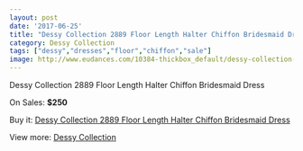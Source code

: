```yaml
---
layout: post
date: '2017-06-25'
title: "Dessy Collection 2889 Floor Length Halter Chiffon Bridesmaid Dress"
category: Dessy Collection
tags: ["dessy","dresses","floor","chiffon","sale"]
image: http://www.eudances.com/10384-thickbox_default/dessy-collection-2889-floor-length-halter-chiffon-bridesmaid-dress.jpg
---
```

Dessy Collection 2889 Floor Length Halter Chiffon Bridesmaid Dress

On Sales: **$250**
<a href="https://www.eudances.com/en/dessy-collection/3383-dessy-collection-2889-floor-length-halter-chiffon-bridesmaid-dress.html"><amp-img layout="responsive" width="600" height="600" src="//www.eudances.com/10384-thickbox_default/dessy-collection-2889-floor-length-halter-chiffon-bridesmaid-dress.jpg" alt="Dessy Collection 2889 Floor Length Halter Chiffon Bridesmaid Dress 0" /></a>
<a href="https://www.eudances.com/en/dessy-collection/3383-dessy-collection-2889-floor-length-halter-chiffon-bridesmaid-dress.html"><amp-img layout="responsive" width="600" height="600" src="//www.eudances.com/10387-thickbox_default/dessy-collection-2889-floor-length-halter-chiffon-bridesmaid-dress.jpg" alt="Dessy Collection 2889 Floor Length Halter Chiffon Bridesmaid Dress 1" /></a>
<a href="https://www.eudances.com/en/dessy-collection/3383-dessy-collection-2889-floor-length-halter-chiffon-bridesmaid-dress.html"><amp-img layout="responsive" width="600" height="600" src="//www.eudances.com/10386-thickbox_default/dessy-collection-2889-floor-length-halter-chiffon-bridesmaid-dress.jpg" alt="Dessy Collection 2889 Floor Length Halter Chiffon Bridesmaid Dress 2" /></a>
<a href="https://www.eudances.com/en/dessy-collection/3383-dessy-collection-2889-floor-length-halter-chiffon-bridesmaid-dress.html"><amp-img layout="responsive" width="600" height="600" src="//www.eudances.com/10385-thickbox_default/dessy-collection-2889-floor-length-halter-chiffon-bridesmaid-dress.jpg" alt="Dessy Collection 2889 Floor Length Halter Chiffon Bridesmaid Dress 3" /></a>

Buy it: [Dessy Collection 2889 Floor Length Halter Chiffon Bridesmaid Dress](https://www.eudances.com/en/dessy-collection/3383-dessy-collection-2889-floor-length-halter-chiffon-bridesmaid-dress.html "Dessy Collection 2889 Floor Length Halter Chiffon Bridesmaid Dress")

View more: [Dessy Collection](https://www.eudances.com/en/60-Dessy-Collection "Dessy Collection")